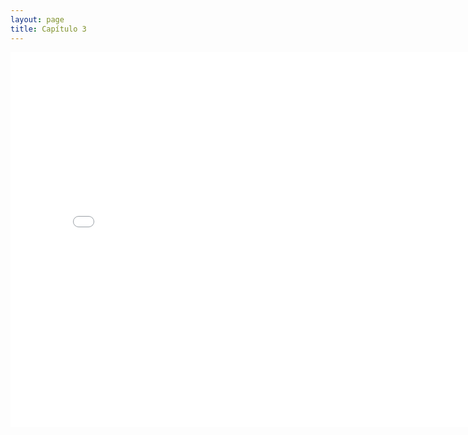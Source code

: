 ```yaml
---
layout: page
title: Capítulo 3
---
```


<div class="embed-responsive embed-responsive-16by9">
<iframe src="output-ch3.html"  height="600" width="800" style="border:none;" title="Clase no 1"></iframe>
</div>
